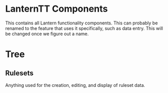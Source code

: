 # LanternTT Components
This contains all Lantern functionality components. This can probably be renamed to the feature that uses it specifically, such as data entry. This will be changed once we figure out a name.

# Tree
## Rulesets
Anything used for the creation, editing, and display of ruleset data. 